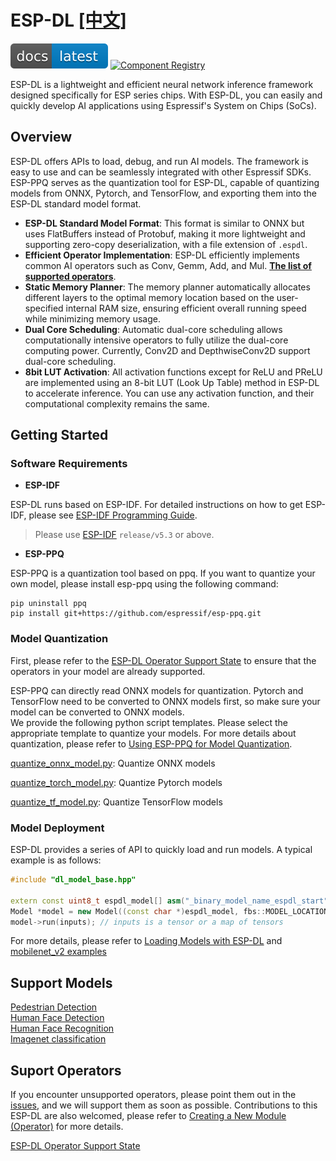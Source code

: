 # ESP-DL [[中文]](./README_cn.md)

[![Documentation Status](./docs/_static/doc_latest.svg)](https://docs.espressif.com/projects/esp-dl/en/latest/index.html)  [![Component Registry](https://components.espressif.com/components/espressif/esp-dl/badge.svg)](https://components.espressif.com/components/espressif/esp-dl)

ESP-DL is a lightweight and efficient neural network inference framework designed specifically for ESP series chips. With ESP-DL, you can easily and quickly develop AI applications using Espressif's System on Chips (SoCs).

## Overview

ESP-DL offers APIs to load, debug, and run AI models. The framework is easy to use and can be seamlessly integrated with other Espressif SDKs. ESP-PPQ serves as the quantization tool for ESP-DL, capable of quantizing models from ONNX, Pytorch, and TensorFlow, and exporting them into the ESP-DL standard model format.

- **ESP-DL Standard Model Format**: This format is similar to ONNX but uses FlatBuffers instead of Protobuf, making it more lightweight and supporting zero-copy deserialization, with a file extension of `.espdl`.
- **Efficient Operator Implementation**: ESP-DL efficiently implements common AI operators such as Conv, Gemm, Add, and Mul. [**The list of supported operators**](./operator_support_state.md).
- **Static Memory Planner**: The memory planner automatically allocates different layers to the optimal memory location based on the user-specified internal RAM size, ensuring efficient overall running speed while minimizing memory usage.
- **Dual Core Scheduling**: Automatic dual-core scheduling allows computationally intensive operators to fully utilize the dual-core computing power. Currently, Conv2D and DepthwiseConv2D support dual-core scheduling.
- **8bit LUT Activation**: All activation functions except for ReLU and PReLU are implemented using an 8-bit LUT (Look Up Table) method in ESP-DL to accelerate inference. You can use any activation function, and their computational complexity remains the same.

     

## Getting Started

### Software Requirements

- **ESP-IDF**  

ESP-DL runs based on ESP-IDF. For detailed instructions on how to get ESP-IDF, please see [ESP-IDF Programming Guide](https://idf.espressif.com).

> Please use [ESP-IDF](https://github.com/espressif/esp-idf) `release/v5.3` or above.


- **ESP-PPQ**

ESP-PPQ is a quantization tool based on ppq. If you want to quantize your own model, please install esp-ppq using the following command:
```
pip uninstall ppq
pip install git+https://github.com/espressif/esp-ppq.git
```

### Model Quantization

First, please refer to the [ESP-DL Operator Support State](./operator_support_state.md) to ensure that the operators in your model are already supported.  

ESP-PPQ can directly read ONNX models for quantization. Pytorch and TensorFlow need to be converted to ONNX models first, so make sure your model can be converted to ONNX models.  
We provide the following python script templates. Please select the appropriate template to quantize your models. For more details about quantization, please refer to [Using ESP-PPQ for Model Quantization](https://docs.espressif.com/projects/esp-dl/en/latest/tutorials/how_to_quantize_model.html).  

[quantize_onnx_model.py](./tools/quantization/quantize_onnx_model.py): Quantize ONNX models

[quantize_torch_model.py](./tools/quantization/quantize_torch_model.py): Quantize Pytorch models

[quantize_tf_model.py](./tools/quantization/quantize_tf_model.py): Quantize TensorFlow models


### Model Deployment
ESP-DL provides a series of API to quickly load and run models.  A typical example is as follows:


```cpp
#include "dl_model_base.hpp"

extern const uint8_t espdl_model[] asm("_binary_model_name_espdl_start");
Model *model = new Model((const char *)espdl_model, fbs::MODEL_LOCATION_IN_FLASH_RODATA);
model->run(inputs); // inputs is a tensor or a map of tensors
```

For more details, please refer to [Loading Models with ESP-DL](https://docs.espressif.com/projects/esp-dl/en/latest/tutorials/how_to_load_model.html) and [mobilenet_v2 examples](./examples/mobilenet_v2/)


## Support Models

[Pedestrian Detection](./models/pedestrian_detect/)     
[Human Face Detection](./models/human_face_detect/)     
[Human Face Recognition](./models/human_face_recognition/)     
[Imagenet classification](./models/imagenet_cls/)    


## Suport Operators

If you encounter unsupported operators, please point them out in the [issues](https://github.com/espressif/esp-dl/issues), and we will support them as soon as possible. Contributions to this ESP-DL are also welcomed, please refer to [Creating a New Module (Operator)](https://docs.espressif.com/projects/esp-dl/en/latest/tutorials/how_to_add_a_new_module%28operator%29.html) for more details.

[ESP-DL Operator Support State](./operator_support_state.md)